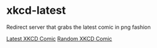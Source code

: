 # xkcd-latest

Redirect server that grabs the latest comic in png fashion

[Latest XKCD Comic](https://xkcd-latest.herokuapp.com/xkcd-latest)
[Random XKCD Comic](https://xkcd-latest.herokuapp.com/xkcd-random)
